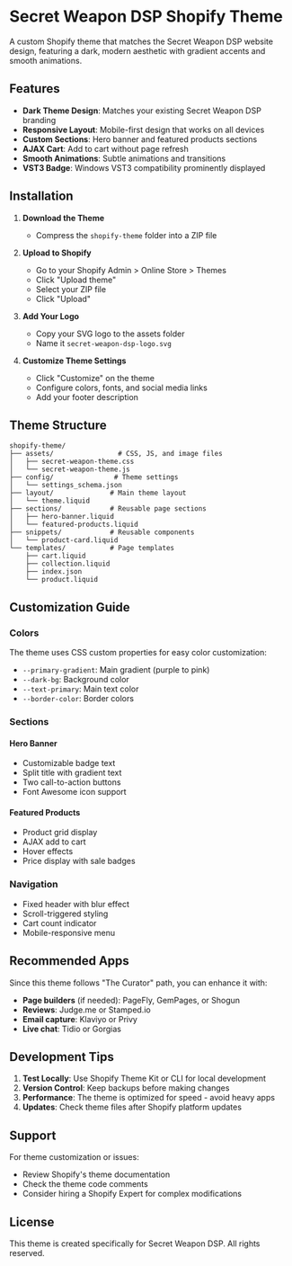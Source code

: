 # Secret Weapon DSP Shopify Theme

A custom Shopify theme that matches the Secret Weapon DSP website design, featuring a dark, modern aesthetic with gradient accents and smooth animations.

## Features

- **Dark Theme Design**: Matches your existing Secret Weapon DSP branding
- **Responsive Layout**: Mobile-first design that works on all devices
- **Custom Sections**: Hero banner and featured products sections
- **AJAX Cart**: Add to cart without page refresh
- **Smooth Animations**: Subtle animations and transitions
- **VST3 Badge**: Windows VST3 compatibility prominently displayed

## Installation

1. **Download the Theme**
   - Compress the `shopify-theme` folder into a ZIP file

2. **Upload to Shopify**
   - Go to your Shopify Admin > Online Store > Themes
   - Click "Upload theme"
   - Select your ZIP file
   - Click "Upload"

3. **Add Your Logo**
   - Copy your SVG logo to the assets folder
   - Name it `secret-weapon-dsp-logo.svg`

4. **Customize Theme Settings**
   - Click "Customize" on the theme
   - Configure colors, fonts, and social media links
   - Add your footer description

## Theme Structure

```
shopify-theme/
├── assets/                # CSS, JS, and image files
│   ├── secret-weapon-theme.css
│   └── secret-weapon-theme.js
├── config/               # Theme settings
│   └── settings_schema.json
├── layout/              # Main theme layout
│   └── theme.liquid
├── sections/            # Reusable page sections
│   ├── hero-banner.liquid
│   └── featured-products.liquid
├── snippets/            # Reusable components
│   └── product-card.liquid
└── templates/           # Page templates
    ├── cart.liquid
    ├── collection.liquid
    ├── index.json
    └── product.liquid
```

## Customization Guide

### Colors
The theme uses CSS custom properties for easy color customization:
- `--primary-gradient`: Main gradient (purple to pink)
- `--dark-bg`: Background color
- `--text-primary`: Main text color
- `--border-color`: Border colors

### Sections

#### Hero Banner
- Customizable badge text
- Split title with gradient text
- Two call-to-action buttons
- Font Awesome icon support

#### Featured Products
- Product grid display
- AJAX add to cart
- Hover effects
- Price display with sale badges

### Navigation
- Fixed header with blur effect
- Scroll-triggered styling
- Cart count indicator
- Mobile-responsive menu

## Recommended Apps

Since this theme follows "The Curator" path, you can enhance it with:
- **Page builders** (if needed): PageFly, GemPages, or Shogun
- **Reviews**: Judge.me or Stamped.io
- **Email capture**: Klaviyo or Privy
- **Live chat**: Tidio or Gorgias

## Development Tips

1. **Test Locally**: Use Shopify Theme Kit or CLI for local development
2. **Version Control**: Keep backups before making changes
3. **Performance**: The theme is optimized for speed - avoid heavy apps
4. **Updates**: Check theme files after Shopify platform updates

## Support

For theme customization or issues:
- Review Shopify's theme documentation
- Check the theme code comments
- Consider hiring a Shopify Expert for complex modifications

## License

This theme is created specifically for Secret Weapon DSP.
All rights reserved.